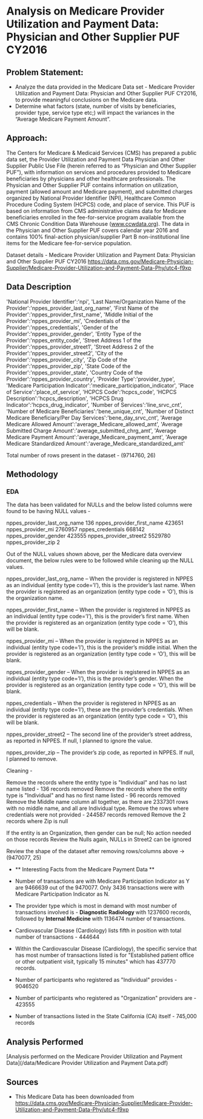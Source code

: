 # Analysis on Medicare Provider Utilization and Payment Data: Physician and Other Supplier PUF CY2016

## Problem Statement:
* Analyze the data provided in the Medicare Data set - Medicare Provider Utilization and Payment Data: Physician and Other Supplier PUF CY2016, to provide meaningful conclusions on the Medicare data.
* Determine what factors (state, number of visits by beneficiaries, provider type, service type etc;) will impact the variances in the “Average Medicare Payment Amount”.



## Approach:

The Centers for Medicare & Medicaid Services (CMS) has prepared a public data set, the Provider Utilization and Payment Data Physician and Other Supplier Public Use File (herein referred to as “Physician and Other Supplier PUF”), with information on services and procedures provided to Medicare beneficiaries by physicians and other healthcare professionals. The Physician and Other Supplier PUF contains information on utilization, payment (allowed amount and Medicare payment), and submitted charges organized by National Provider Identifier (NPI), Healthcare Common Procedure Coding System (HCPCS) code, and place of service. This PUF is based on information from CMS administrative claims data for Medicare beneficiaries enrolled in the fee-for-service program available from the CMS Chronic Condition Data Warehouse (www.ccwdata.org). The data in the Physician and Other Supplier PUF covers calendar year 2016 and contains 100% final-action physician/supplier Part B non-institutional line items for the Medicare fee-for-service population.

Dataset details - Medicare Provider Utilization and Payment Data: Physician and Other Supplier PUF CY2016 https://data.cms.gov/Medicare-Physician-Supplier/Medicare-Provider-Utilization-and-Payment-Data-Phy/utc4-f9xp

## Data Description

'National Provider Identifier':'npi',
'Last Name/Organization Name of the Provider':'nppes_provider_last_org_name',
'First Name of the Provider':'nppes_provider_first_name',
'Middle Initial of the Provider':'nppes_provider_mi',
'Credentials of the Provider':'nppes_credentials',
'Gender of the Provider':'nppes_provider_gender',
'Entity Type of the Provider':'nppes_entity_code',
'Street Address 1 of the Provider':'nppes_provider_street1',
'Street Address 2 of the Provider':'nppes_provider_street2',
'City of the Provider':'nppes_provider_city',
'Zip Code of the Provider':'nppes_provider_zip',
'State Code of the Provider':'nppes_provider_state',
'Country Code of the Provider':'nppes_provider_country',
'Provider Type':'provider_type',
'Medicare Participation Indicator':'medicare_participation_indicator',
'Place of Service':'place_of_service',
'HCPCS Code':'hcpcs_code',
'HCPCS Description':'hcpcs_description',
'HCPCS Drug Indicator':'hcpcs_drug_indicator',
'Number of Services':'line_srvc_cnt',
'Number of Medicare Beneficiaries':'bene_unique_cnt',
'Number of Distinct Medicare Beneficiary/Per Day Services':'bene_day_srvc_cnt',
'Average Medicare Allowed Amount':'average_Medicare_allowed_amt',
'Average Submitted Charge Amount':'average_submitted_chrg_amt',
'Average Medicare Payment Amount':'average_Medicare_payment_amt',
'Average Medicare Standardized Amount':'average_Medicare_standardized_amt'

Total number of rows present in the dataset - (9714760, 26)

## Methodology


### EDA

The data has been validated for NULLs and the below listed columns were found to be having NULL values -

nppes_provider_last_org_name             136
nppes_provider_first_name             423651
nppes_provider_mi                    2760957
nppes_credentials                     668142
nppes_provider_gender                 423555
nppes_provider_street2               5529780
nppes_provider_zip                         2

Out of the NULL values shown above, per the Medicare data overview document, the below rules were to be followed while cleaning up the NULL values.

nppes_provider_last_org_name – When the provider is registered in NPPES as an individual (entity type code=’I’), this is the provider’s last name. When the provider is registered as an organization (entity type code = ‘O’), this is the organization name.

nppes_provider_first_name – When the provider is registered in NPPES as an individual (entity type code=’I’), this is the provider’s first name. When the provider is registered as an organization (entity type code = ‘O’), this will be blank.

nppes_provider_mi – When the provider is registered in NPPES as an individual (entity type code=’I’), this is the provider’s middle initial. When the provider is registered as an organization (entity type code = ‘O’), this will be blank.

nppes_provider_gender – When the provider is registered in NPPES as an individual (entity type code=’I’), this is the provider’s gender. When the provider is registered as an organization (entity type code = ‘O’), this will be blank.

nppes_credentials – When the provider is registered in NPPES as an individual (entity type code=’I’), these are the provider’s credentials. When the provider is registered as an organization (entity type code = ‘O’), this will be blank.

nppes_provider_street2 – The second line of the provider’s street address, as reported in NPPES. If null, I planned to ignore the value.

nppes_provider_zip – The provider’s zip code, as reported in NPPES. If null, I planned to remove.

Cleaning -

Remove the records where the entity type is "Individual" and has no last name listed - 136 records removed
Remove the records where the entity type is "Individual" and has no first name listed - 96 records removed
Remove the Middle name column all together, as there are 2337301 rows with no middle name, and all are Individual type.
Remove the rows where credentials were not provided - 244587 records removed
Remove the 2 records where Zip is null

If the entity is an Organization, then gender can be null; No action needed on those records
Review the Nulls again, NULLs in Street2 can be ignored


Review the shape of the dataset after removing rows/columns above -> (9470077, 25)


* ** Interesting Facts from the Medicare Payment Data **
- Number of transactions are with Medicare Participation Indicator as Y are 9466639 out of the 9470077. Only 3436 transactions were with Medicare Participation Indicator as N.

- The provider type which is most in demand with most number of transactions involved is - <b> Diagnostic Radiology </b> with 1237600 records, followed by <b> Internal Medicine </b> with 1136474 number of transactions.

- Cardiovascular Disease (Cardiology) lists fifth in position with total number of transactions - 444644

- Within the Cardiovascular Disease (Cardiology), the specific service that has most number of transactions listed is for "Established patient office or other outpatient visit, typically 15 minutes" which has 437770 records.

- Number of participants who registered as "Individual" provides - 9046520

- Number of participants who registered as "Organization" providers are - 423555

- Number of transactions listed in the State California (CA) itself - 745,000 records

## Analysis Performed

[Analysis performed on the Medicare Provider Utilization and Payment Data](/data/Medicare Provider Utilization and Payment Data.pdf)


## Sources
* This Medicare Data has been downloaded from https://data.cms.gov/Medicare-Physician-Supplier/Medicare-Provider-Utilization-and-Payment-Data-Phy/utc4-f9xp
